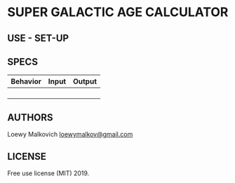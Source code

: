 # SUPER GALACTIC AGE CALCULATOR

## USE - SET-UP

## SPECS

| Behavior | Input | Output |
|-|-|-|
| | | |
| | | |
| | | |
| | | | 

## AUTHORS

Loewy Malkovich
loewymalkov@gmail.com

## LICENSE

Free use license (MIT) 2019. 